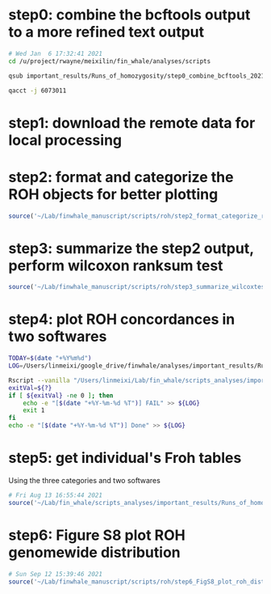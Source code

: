 # step0: combine the bcftools output to a more refined text output

```bash
# Wed Jan  6 17:32:41 2021
cd /u/project/rwayne/meixilin/fin_whale/analyses/scripts

qsub important_results/Runs_of_homozygosity/step0_combine_bcftools_20210104.sh

qacct -j 6073011
```

# step1: download the remote data for local processing

# step2: format and categorize the ROH objects for better plotting

```R
source('~/Lab/finwhale_manuscript/scripts/roh/step2_format_categorize_roh_20210105.R', echo=TRUE)
```
# step3: summarize the step2 output, perform wilcoxon ranksum test

```R
source('~/Lab/finwhale_manuscript/scripts/roh/step3_summarize_wilcoxtest_froh_20210325.R', echo=TRUE)
```

# step4: plot ROH concordances in two softwares

```bash
TODAY=$(date "+%Y%m%d")
LOG=/Users/linmeixi/google_drive/finwhale/analyses/important_results/Runs_of_homozygosity/logs/step4_roh_bcfzoo_compare_${TODAY}.log

Rscript --vanilla "/Users/linmeixi/Lab/fin_whale/scripts_analyses/important_results/Runs_of_homozygosity/step4_roh_bcfzoo_compare_20210325.R" &> ${LOG}
exitVal=${?}
if [ ${exitVal} -ne 0 ]; then
    echo -e "[$(date "+%Y-%m-%d %T")] FAIL" >> ${LOG}
    exit 1
fi
echo -e "[$(date "+%Y-%m-%d %T")] Done" >> ${LOG}
```

# step5: get individual's Froh tables

Using the three categories and two softwares

```R
# Fri Aug 13 16:55:44 2021
source('~/Lab/fin_whale/scripts_analyses/important_results/Runs_of_homozygosity/step7_individual_roh_20210813.R', echo=TRUE)

```

# step6: Figure S8 plot ROH genomewide distribution 

```R
# Sun Sep 12 15:39:46 2021
source('~/Lab/finwhale_manuscript/scripts/roh/step6_FigS8_plot_roh_distribution_20210325.R', echo=TRUE)

```
